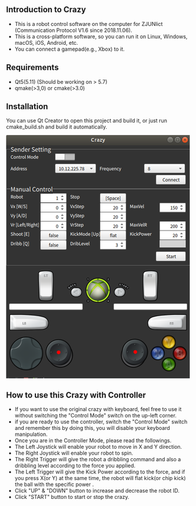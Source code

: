 ## Introduction to Crazy
* This is a robot control software on the computer for ZJUNlict (Communication Protocol V1.6 since 2018.11.06).
* This is a cross-platform software, so you can run it on Linux, Windows, macOS, iOS, Android, etc.
* You can connect a gamepad(e.g., Xbox) to it.

## Requirements
* Qt5(5.11) (Should be working on > 5.7)
* qmake(>3,0) or cmake(>3.0)

## Installation
You can use Qt Creator to open this project and build it, or just run cmake_build.sh and build it automatically.

![Crazy](./doc/Crazy.png)

## How to use this Crazy with Controller
* If you want to use the original crazy with keyboard, feel free to use it without switching the "Control Mode" switch on the up-left corner.
* if you are ready to use the controller, switch the "Control Mode" switch and remember this by doing this, you will disable your keyboard manipulation.
* Once you are in the Controller Mode, please read the followings.
* The Left Joystick will enable your robot to move in X and Y direction.
* The Right Joystick will enable your robot to spin.
* The Right Trigger will give the robot a dribbling command and also a dribbling level according to  the force you applied.
* The Left Trigger will give the Kick Power according to the force, and if you press X(or Y) at the same time, the robot will flat kick(or chip kick) the ball with the specific power .
* Click  "UP" & "DOWN" button to increase and decrease the robot ID.
* Click "START" button to start or stop the crazy.